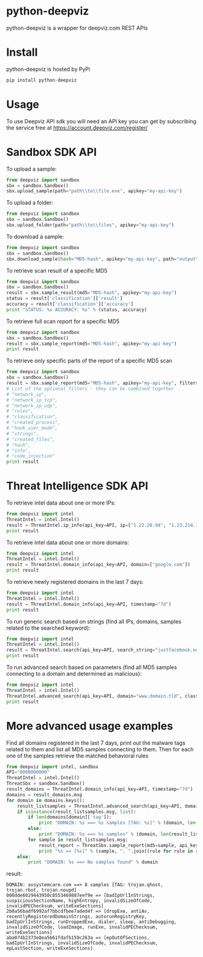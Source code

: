 # python-deepviz
python-deepviz is a wrapper for deepviz.com REST APIs

# Install

python-deepviz is hosted by PyPi

```python
pip install python-deepviz
```

# Usage
To use Deepviz API sdk you will need an API key you can get by
subscribing the service free at https://account.deepviz.com/register/

# Sandbox SDK API

To upload a sample:

```python
from deepviz import sandbox
sbx = sandbox.Sandbox()
sbx.upload_sample(path="path\\to\\file.exe", apikey="my-api-key")
```

To upload a folder:

```python
from deepviz import sandbox
sbx = sandbox.Sandbox()
sbx.upload_folder(path="path\\to\\files", apikey="my-api-key")
```

To download a sample:

```python
from deepviz import sandbox
sbx = sandbox.Sandbox()
sbx.download_sample(hash="MD5-hash", apikey="my-api-key", path="output\\directory\\")
```

To retrieve scan result of a specific MD5

```python
from deepviz import sandbox
sbx = sandbox.Sandbox()
result = sbx.sample_result(md5="MD5-hash", apikey="my-api-key")
status = result['classification']['result']
accuracy = result['classification']['accuracy']
print "STATUS: %s ACCURACY: %s" % (status, accuracy)
```

To retrieve full scan report for a specific MD5

```python
from deepviz import sandbox
sbx = sandbox.Sandbox()
result = sbx.sample_report(md5="MD5-hash", apikey="my-api-key")
print result
```

To retrieve only specific parts of the report of a specific MD5 scan

```python
from deepviz import sandbox
sbx = sandbox.Sandbox()
result = sbx.sample_report(md5="MD5-hash", apikey="my-api-key", filters=["classification","rules"])
# List of the optional filters - they can be combined together
# "network_ip",
# "network_ip_tcp",
# "network_ip_udp",
# "rules",
# "classification",
# "created_process",
# "hook_user_mode",
# "strings",
# "created_files",
# "hash",
# "info",
# "code_injection"
print result
```
# Threat Intelligence SDK API

To retrieve intel data about one or more IPs:

```python
from deepviz import intel
ThreatIntel = intel.Intel()
result = ThreatIntel.ip_info(api_key=API, ip=["1.22.28.94", "1.23.214.1"])
print result
```

To retrieve intel data about one or more domains:

```python
from deepviz import intel
ThreatIntel = intel.Intel()
result = ThreatIntel.domain_info(api_key=API, domain=["google.com"])
print result
```

To retrieve newly registered domains in the last 7 days:

```python
from deepviz import intel
ThreatIntel = intel.Intel()
result = ThreatIntel.domain_info(api_key=API, timestamp="7d")
print result
```

To run generic search based on strings 
(find all IPs, domains, samples related to the searched keyword):

```python
from deepviz import intel
ThreatIntel = intel.Intel()
result = ThreatIntel.search(api_key=API, search_string="justfacebook.net")
print result
```

To run advanced search based on parameters
(find all MD5 samples connecting to a domain and determined as malicious):

```python
from deepviz import intel
ThreatIntel = intel.Intel()
ThreatIntel.advanced_search(api_key=API, domain="www.domain.tld", classification="M")
print result
```

# More advanced usage examples

Find all domains registered in the last 7 days, print out the malware tags related to them and 
list all MD5 samples connecting to them. Then for each one of the samples retrieve the matched
behavioral rules

```python
from deepviz import intel, sandbox
API="0000000000"
ThreatIntel = intel.Intel()
ThreatSbx = sandbox.Sandbox()
result_domains = ThreatIntel.domain_info(api_key=API, timestamp="7d")
domains = result_domains.msg
for domain in domains.keys():
    result_listsamples = ThreatIntel.advanced_search(api_key=API, domain=[domain], classification="M")
    if isinstance(result_listsamples.msg, list):
        if len(domains[domain]['tag']):
            print "DOMAIN: %s ==> %s samples [TAG: %s]" % (domain, len(result_listsamples.msg), ", ".join((tag['key'] for tag in domains[domain]['tag'])))
        else:
            print "DOMAIN: %s ==> %s samples" % (domain, len(result_listsamples.msg))
        for sample in result_listsamples.msg:
            result_report = ThreatSbx.sample_report(md5=sample, api_key=API, filters=["rules"])
            print "%s => [%s]" % (sample, ", ".join((rule for rule in result_report.msg['rules'])))
    else:
        print "DOMAIN: %s ==> No samples found" % domain
```
result:

```
DOMAIN: avsystemcare.com ==> 8 samples [TAG: trojan.qhost, trojan.rbot, trojan.noupd]
000dde6029443950c8553469887eef9e => [badIpUrlInStrings, suspiciousSectionName, highEntropy, invalidSizeOfCode, invalidPEChecksum, writeExeSections]
2b0a56badf6992af7bbcdfbee7aded4f => [dropExe, antiAv, recentlyRegisteredDomainStrings, autorunRegistryKey, badIpUrlInStrings, runDroppedExe, dialer, sleep, antiDebugging, invalidSizeOfCode, loadImage, runExe, invalidPEChecksum, writeExeSections]
aba074b2373e8ea5661fdafb159c263a => [epOutOfSections, badIpUrlInStrings, invalidSizeOfCode, invalidPEChecksum, epLastSection, writeExeSections]
```